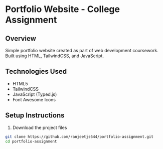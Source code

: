 # Portfolio Website - College Assignment

## Overview
Simple portfolio website created as part of web development coursework. Built using HTML, TailwindCSS, and JavaScript.

## Technologies Used
- HTML5
- TailwindCSS
- JavaScript (Typed.js)
- Font Awesome Icons

## Setup Instructions
1. Download the project files
```bash
git clone https://github.com/ranjeetjs644/portfolio-assignment.git
cd portfolio-assignment